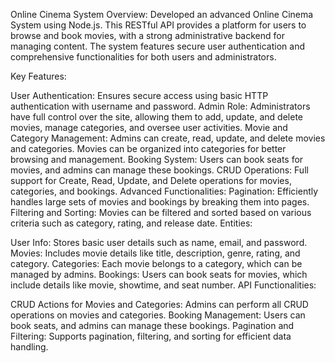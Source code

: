 Online Cinema System
Overview:
Developed an advanced Online Cinema System using Node.js. This RESTful API provides a platform for users to browse and book movies, with a strong administrative backend for managing content. The system features secure user authentication and comprehensive functionalities for both users and administrators.

Key Features:

User Authentication: Ensures secure access using basic HTTP authentication with username and password.
Admin Role: Administrators have full control over the site, allowing them to add, update, and delete movies, manage categories, and oversee user activities.
Movie and Category Management:
Admins can create, read, update, and delete movies and categories.
Movies can be organized into categories for better browsing and management.
Booking System:
Users can book seats for movies, and admins can manage these bookings.
CRUD Operations: Full support for Create, Read, Update, and Delete operations for movies, categories, and bookings.
Advanced Functionalities:
Pagination: Efficiently handles large sets of movies and bookings by breaking them into pages.
Filtering and Sorting: Movies can be filtered and sorted based on various criteria such as category, rating, and release date.
Entities:

User Info: Stores basic user details such as name, email, and password.
Movies: Includes movie details like title, description, genre, rating, and category.
Categories: Each movie belongs to a category, which can be managed by admins.
Bookings: Users can book seats for movies, which include details like movie, showtime, and seat number.
API Functionalities:

CRUD Actions for Movies and Categories: Admins can perform all CRUD operations on movies and categories.
Booking Management: Users can book seats, and admins can manage these bookings.
Pagination and Filtering: Supports pagination, filtering, and sorting for efficient data handling.
